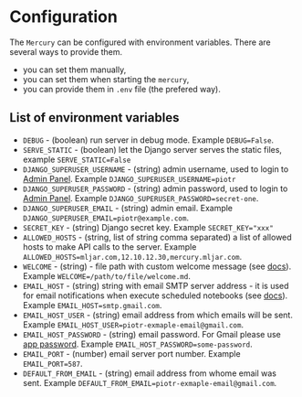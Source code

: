 <h1> Configuration </h1>

The `Mercury` can be configured with environment variables. There are several ways to provide them. 

- you can set them manually,
- you can set them when starting the `mercury`,
- you can provide them in `.env` file (the prefered way).

## List of environment variables

- `DEBUG` - (boolean) run server in debug mode. Example `DEBUG=False`.
- `SERVE_STATIC` - (boolean) let the Django server serves the static files, example `SERVE_STATIC=False`
- `DJANGO_SUPERUSER_USERNAME` - (string) admin username, used to login to [Admin Panel](/admin-panel). Example `DJANGO_SUPERUSER_USERNAME=piotr`
- `DJANGO_SUPERUSER_PASSWORD` - (string) admin password, used to login to [Admin Panel](/admin-panel). Example `DJANGO_SUPERUSER_PASSWORD=secret-one`.
- `DJANGO_SUPERUSER_EMAIL` - (string) admin email. Example `DJANGO_SUPERUSER_EMAIL=piotr@example.com`.
- `SECRET_KEY` - (string) Django secret key. Example `SECRET_KEY="xxx"`
- `ALLOWED_HOSTS` - (string, list of string comma separated) a list of allowed hosts to make API calls to the server. Example `ALLOWED_HOSTS=mljar.com,12.10.12.30,mercury.mljar.com`.
- `WELCOME` - (string) - file path with custom welcome message (see [docs](/welcome)). Example `WELCOME=/path/to/file/welcome.md`.
- `EMAIL_HOST` - (string) string with email SMTP server address - it is used for email notifications when execute scheduled notebooks (see [docs](/schedule)). Example `EMAIL_HOST=smtp.gmail.com`.
- `EMAIL_HOST_USER` - (string) email address from which emails will be sent. Example `EMAIL_HOST_USER=piotr-exmaple-email@gmail.com`.
- `EMAIL_HOST_PASSWORD` - (string) email password. For Gmail please use [app password](https://support.google.com/mail/answer/185833). Example `EMAIL_HOST_PASSWORD=some-password`.
- `EMAIL_PORT` - (number) email server port number. Example `EMAIL_PORT=587`.
- `DEFAULT_FROM_EMAIL` - (string) email address from whome email was sent. Example `DEFAULT_FROM_EMAIL=piotr-exmaple-email@gmail.com`.